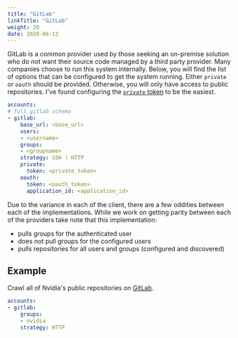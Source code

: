```yaml
---
title: "GitLab"
linkTitle: "GitLab"
weight: 20
date: 2020-06-12
---
```


GitLab is a common provider used by those seeking an on-premise solution who do not want their source code managed by a third party provider.
Many companies choose to run this system internally.
Below, you will find the list of options that can be configured to get the system running.
Either `private` or `oauth` should be provided.
Otherwise, you will only have access to public repositories.
I've found configuring the [`private` token](https://docs.gitlab.com/ee/user/profile/personal_access_tokens.html) to be the easiest.

```yaml
accounts:
# full gitlab schema
- gitlab:
    base_url: <base_url>
    users:
    - <username>
    groups:
    - <groupname>
    strategy: SSH | HTTP
    private:
      token: <private_token>
    oauth:
      token: <oauth_token>
      application_id: <application_id>
```

Due to the variance in each of the client, there are a few oddities between each of the implementations.
While we work on getting parity between each of the providers take note that this implementation:
* pulls groups for the authenticated user
* does not pull groups for the configured users
* pulls repositories for all users and groups (configured and discovered)

## Example

Crawl all of Nvidia's public repositories on [GitLab](https://gitlab.com/nvidia).

```yaml
accounts:
- gitlab:
    groups:
    - nvidia
    strategy: HTTP
```
